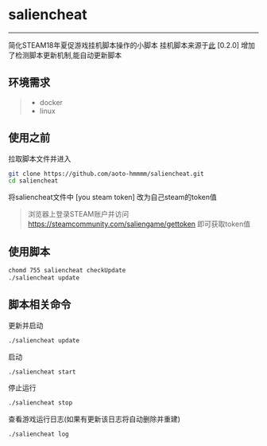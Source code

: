 # saliencheat
------
简化STEAM18年夏促游戏挂机脚本操作的小脚本
挂机脚本来源于[此](https://github.com/SteamDatabase/SalienCheat)
[0.2.0] 增加了检测脚本更新机制,能自动更新脚本

## 环境需求
> * docker
> * linux

## 使用之前
拉取脚本文件并进入
```bash
git clone https://github.com/aoto-hmmmm/saliencheat.git
cd saliencheat
```
将saliencheat文件中 [you steam token] 改为自己steam的token值
> 浏览器上登录STEAM账户并访问 https://steamcommunity.com/saliengame/gettoken 即可获取token值

## 使用脚本
```bash
chomd 755 saliencheat checkUpdate
./saliencheat update
```

## 脚本相关命令
更新并启动
```bash
./saliencheat update
```
启动
```bash
./saliencheat start
```
停止运行
```bash
./saliencheat stop
```
查看游戏运行日志(如果有更新该日志将自动删除并重建)
```bash
./saliencheat log
```
